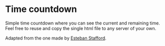 # Time countdown

Simple time countdown where you can see the current and remaining time. Feel free to reuse and copy the single html file to any server of your own.

Adapted from the one made by [Esteban Stafford](https://personales.gestion.unican.es/stafforde).
